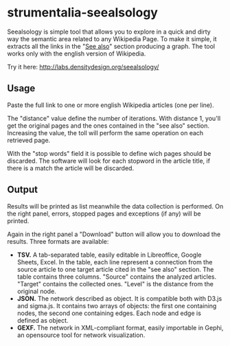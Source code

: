 # strumentalia-seealsology

Seealsology is simple tool that allows you to explore in a quick and dirty way the semantic area related to any Wikipedia Page.
To make it simple, it extracts all the links in the "[See also](https://en.wikipedia.org/wiki/Wikipedia:Manual_of_Style/Layout#See_also_section)" section producing a graph. 
The tool works only with the english version of Wikipedia.

Try it here: http://labs.densitydesign.org/seealsology/

Usage
-----

Paste the full link to one or more english Wikipedia articles (one per line).

The "distance" value define the number of iterations. With distance 1, you'll get the original pages and the ones contained in the "see also" section. 
Increasing the value, the toll will perform the same operation on each retrieved page.

With the "stop words" field it is possible to define wich pages should be discarded. 
The software will look for each stopword in the article title, if there is a match the article will be discarded.

Output
------

Results will be printed as list meanwhile the data collection is performed. 
On the right panel, errors, stopped pages and exceptions (if any) will be printed.

Again in the right panel a "Download" button will allow you to download the results.
Three formats are available:
* **TSV.** A tab-separated table, easily editable in Libreoffice, Google Sheets, Excel. In the table, each line represent a connection from the source article to one target article cited in the "see also" section. The table contains three columns. "Source" contains the analyzed articles. "Target" contains the collected ones. "Level" is the distance from the original node.
* **JSON.** The network described as object. It is compatible both with D3.js and sigma.js.
It contains two arrays of objects: the first one containing nodes, the second one containing edges. Each node and edge is defined as object.
* **GEXF.** The network in XML-compliant format, easily importable in Gephi, an opensource tool for network visualization.

